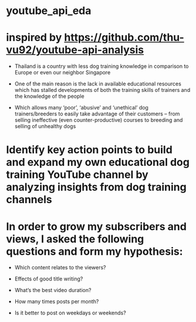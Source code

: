 # youtube_api_eda
# inspired by https://github.com/thu-vu92/youtube-api-analysis

- Thailand is a country with less dog training knowledge in comparison to Europe or even our neighbor Singapore

- One of the main reason is the lack in available educational resources which has stalled developments of both the training skills of trainers and the knowledge of the people

- Which allows many ‘poor’, ‘abusive’ and ‘unethical’ dog trainers/breeders to easily take advantage of their customers – from selling ineffective (even counter-productive) courses to breeding and selling of unhealthy dogs


# Identify key action points to build and expand my own educational dog training YouTube channel by analyzing insights from dog training channels

# In order to grow my subscribers and views, I asked the following questions and form my hypothesis:

- Which content relates to the viewers?  		

- Effects of good title writing? 			

- What’s the best video duration?			

- How many times posts per month?		

- Is it better to post on weekdays or weekends?
